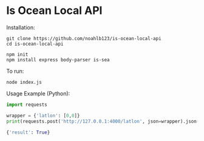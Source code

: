 # Is Ocean Local API
Installation:
```
git clone https://github.com/noahlb123/is-ocean-local-api
cd is-ocean-local-api

npm init
npm install express body-parser is-sea
```
To run:
```
node index.js
```
Usage Example (Python):
```python
import requests

wrapper = {'latlon': [0,0]}
print(requests.post('http://127.0.0.1:4000/latlon', json=wrapper).json())
```
```python
{'result': True}
```
